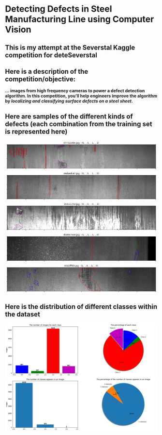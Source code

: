 # Detecting Defects in Steel Manufacturing Line using Computer Vision

## This is my attempt at the Severstal Kaggle competition for deteSeverstal

Here is a description of the competition/objective:
-----
**... images from high frequency cameras to power a defect detection algorithm. In this competition, you’ll help engineers improve the algorithm by ***localizing and classifying surface defects on a steel sheet***.**


## Here are samples of the different kinds of defects (each combination from the training set is represented here)

![2](images/image2.png)
![2](images/image3.png)
![2](images/image4.png)
![2](images/image5.png)
![2](images/image6.png)

## Here is the distribution of different classes within the dataset
![2](images/charts1.png)
![2](images/charts2.png)
